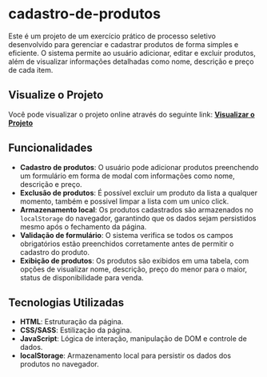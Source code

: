 # cadastro-de-produtos
Este é um projeto de um exercício prático de processo seletivo desenvolvido para gerenciar e cadastrar produtos de forma simples e eficiente. O sistema permite ao usuário adicionar, editar e excluir produtos, além de visualizar informações detalhadas como nome, descrição e preço de cada item.

## Visualize o Projeto
Você pode visualizar o projeto online através do seguinte link:
[**Visualizar o Projeto**](https://lucasaevaldt.github.io/cadastro-de-produtos/)

## Funcionalidades

- **Cadastro de produtos**: O usuário pode adicionar produtos preenchendo um formulário em forma de modal com informações como nome, descrição e preço.
- **Exclusão de produtos**: É possível excluir um produto da lista a qualquer momento, também e possivel limpar a lista com um unico click.
- **Armazenamento local**: Os produtos cadastrados são armazenados no `localStorage` do navegador, garantindo que os dados sejam persistidos mesmo após o fechamento da página.
- **Validação de formulário**: O sistema verifica se todos os campos obrigatórios estão preenchidos corretamente antes de permitir o cadastro do produto.
- **Exibição de produtos**: Os produtos são exibidos em uma tabela, com opções de visualizar nome, descrição, preço do menor para o maior, status de disponibilidade para venda.

## Tecnologias Utilizadas

- **HTML**: Estruturação da página.
- **CSS/SASS**: Estilização da página.
- **JavaScript**: Lógica de interação, manipulação de DOM e controle de dados.
- **localStorage**: Armazenamento local para persistir os dados dos produtos no navegador.
